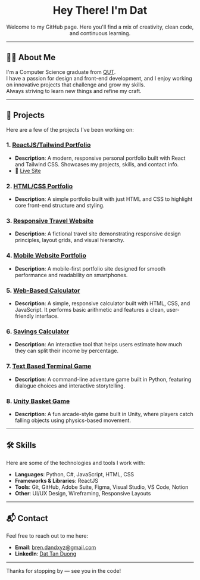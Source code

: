 <h1 align="center">Hey There! I'm Dat</h1>

<p align="center">
Welcome to my GitHub page.  
Here you'll find a mix of creativity, clean code, and continuous learning.
</p>

---

## 🧑‍💻 About Me

I'm a Computer Science graduate from [QUT](https://www.qut.edu.au/courses/bachelor-of-information-technology-computer-science).  
I have a passion for design and front-end development, and I enjoy working on innovative projects that challenge and grow my skills.  
Always striving to learn new things and refine my craft.

---

## 🚀 Projects

Here are a few of the projects I've been working on:

### 1. [**ReactJS/Tailwind Portfolio**](https://github.com/dev-duong/dev-duong.github.io)

- **Description**: A modern, responsive personal portfolio built with React and Tailwind CSS. Showcases my projects, skills, and contact info.
- 🔗 [Live Site](https://dev-duong.github.io/)

### 2. [**HTML/CSS Portfolio**](https://github.com/dev-duong/dev-duong.github.io-old)

- **Description**: A simple portfolio built with just HTML and CSS to highlight core front-end structure and styling.

### 3. [**Responsive Travel Website**](https://github.com/dev-duong/Resposive-Travel-Website)

- **Description**: A fictional travel site demonstrating responsive design principles, layout grids, and visual hierarchy.

### 4. [**Mobile Website Portfolio**](https://github.com/dev-duong/Mobile-Website-Portfolio)

- **Description**: A mobile-first portfolio site designed for smooth performance and readability on smartphones.

### 5. [**Web-Based Calculator**](https://github.com/dev-duong/Web-Calculator)

- **Description**: A simple, responsive calculator built with HTML, CSS, and JavaScript. It performs basic arithmetic and features a clean, user-friendly interface.

### 6. [**Savings Calculator**](https://github.com/dev-duong/savingsCalculator)

- **Description**: An interactive tool that helps users estimate how much they can split their income by percentage.

### 7. [**Text Based Terminal Game**](https://github.com/dev-duong/firstQuest)

- **Description**: A command-line adventure game built in Python, featuring dialogue choices and interactive storytelling.

### 8. [**Unity Basket Game**](https://github.com/dev-duong/CatchGame)

- **Description**: A fun arcade-style game built in Unity, where players catch falling objects using physics-based movement.

---

## 🛠️ Skills

Here are some of the technologies and tools I work with:

- **Languages**: Python, C#, JavaScript, HTML, CSS
- **Frameworks & Libraries**: ReactJS
- **Tools**: Git, GitHub, Adobe Suite, Figma, Visual Studio, VS Code, Notion
- **Other**: UI/UX Design, Wireframing, Responsive Layouts

---

## 📬 Contact

Feel free to reach out to me here:

- **Email**: [bren.dandxyz@gmail.com](mailto:bren.dandxyz@gmail.com)
- **LinkedIn**: [Dat Tan Duong](https://www.linkedin.com/in/dat-tan-duong/)

---

Thanks for stopping by — see you in the code!
